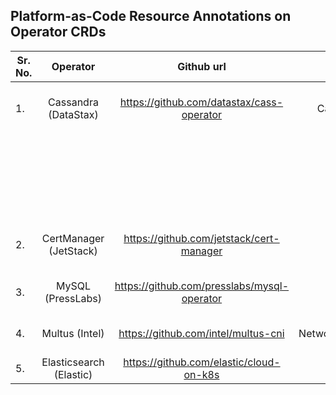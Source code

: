 Platform-as-Code Resource Annotations on Operator CRDs
------------------------------------------------------

|Sr. No. | Operator      | Github url    | CRD           | Resource Annotations                  |
|--------|:-------------:|:-------------:|:-------------:|:-------------------------------------:
| 1.     | Cassandra (DataStax) | https://github.com/datastax/cass-operator | CassandraDatacenter | resource/annotation-relationship="on:Secret, key:cassandra.datastax.com/watched-by, value:contains(INSTANCE.metadata.name)" 
| | | | | resource/composition="StatefulSet, Service, PodDisruptionBudget"
| | | | | resource/label-relationship="on:PersistentVolumeClaim, key:cassandra.datastax.com/datacenter, value:INSTANCE.metadata.name"
| 2.     | CertManager (JetStack) | https://github.com/jetstack/cert-manager | ClusterIssuer | resource/annotation-relationship="on:Ingress, key:cert-manager.io/cluster-issuer, value:INSTANCE.metadata.name"
| 3.     | MySQL (PressLabs) | https://github.com/presslabs/mysql-operator | MysqlCluster | resource/composition="StatefulSet, Service, ConfigMap, Secret, PodDisruptionBudget"
| 4.     | Multus (Intel) | https://github.com/intel/multus-cni | NetworkAttachmentDefinition | resource/annotation-relationship="on:Pod, key:k8s.v1.cni.cncf.io/networks, value:INSTANCE.metadata.name"
| 5.     | Elasticsearch (Elastic) | https://github.com/elastic/cloud-on-k8s | Elasticsearch | resource/composition="Pod, Service, Secret, ConfigMap"
